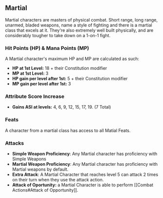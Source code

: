 ## Martial
Martial characters are masters of physical combat. Short range, long range, unarmed, bladed weapons, name a style of fighting and there is a martial class that excels at it. They're also extremely well built physically, and are considerably tougher to take down on a 1-on-1 fight.


### Hit Points (HP) & Mana Points (MP)
A Martial character's maximum HP and MP are calculated as such:
- **HP at 1st Level:** 18 + their Constitution modifier
- **MP at 1st Level:** 3
- **HP gain per level after 1st:** 5 + their Constitution modifier
- **MP gain per level after 1st:** 3

### Attribute Score Increase
- **Gains ASI at levels:** 4, 6, 9, 12, 15, 17, 19. (7 Total)

### Feats
A character from a martial class has access to all Matial Feats.

### Attacks
- **Simple Weapon Proficiency**: Any Martial character has proficiency with Simple Weapons
- **Martial Weapon Proficiency**: Any Martial character has proficiency with Martial weapons by default.
- **Extra Attack**: A Martial Character that reaches level 5 can attack 2 times on their turn when they use the attack action.
- **Attack of Oportunity:** a Martial Character is able to perform [[Combat Actions#Attack of Opportunity]].

<!-- idea: since caster scaling is usually quadratic and really strong (and off-casters above lv7 also have 2 attacks), maybe giving martial classes exclusive access to 3 attacks per turn could be cool -->